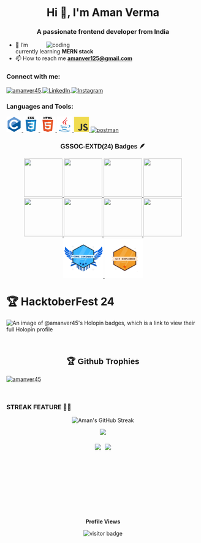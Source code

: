 <h1 align="center">Hi 👋, I'm Aman Verma</h1>
<h3 align="center">A passionate frontend developer from India</h3>

<img align="right" alt="coding" width="400" src="https://i.pinimg.com/originals/54/e3/7d/54e37d8074ebcde1d96c77d7b2a7f310.gif">

- 🌱 I’m currently learning **MERN stack**
- 📫 How to reach me **amanver125@gmail.com**

<h3 align="left">Connect with me:</h3>
<p align="left">
  <a href="https://twitter.com/amanver45" target="_blank">
    <img align="center" src="https://raw.githubusercontent.com/rahuldkjain/github-profile-readme-generator/master/src/images/icons/Social/twitter.svg" alt="amanver45" height="30" width="40" />
  </a>
  <a href="https://linkedin.com/in/aman-verma-47b626294" target="_blank">
    <img align="center" src="https://raw.githubusercontent.com/rahuldkjain/github-profile-readme-generator/master/src/images/icons/Social/linked-in-alt.svg" alt="LinkedIn" height="30" width="40" />
  </a>
  <a href="https://instagram.com/amanver045" target="_blank">
    <img align="center" src="https://raw.githubusercontent.com/rahuldkjain/github-profile-readme-generator/master/src/images/icons/Social/instagram.svg" alt="Instagram" height="30" width="40" />
  </a>
</p>

<h3 align="left">Languages and Tools:</h3>
<p align="left">
  <a href="https://www.cprogramming.com/" target="_blank" rel="noreferrer">
    <img src="https://raw.githubusercontent.com/devicons/devicon/master/icons/c/c-original.svg" alt="C" width="40" height="40" />
  </a>
  <a href="https://www.w3schools.com/css/" target="_blank" rel="noreferrer">
    <img src="https://raw.githubusercontent.com/devicons/devicon/master/icons/css3/css3-original-wordmark.svg" alt="CSS3" width="40" height="40" />
  </a>
  <a href="https://www.w3.org/html/" target="_blank" rel="noreferrer">
    <img src="https://raw.githubusercontent.com/devicons/devicon/master/icons/html5/html5-original-wordmark.svg" alt="HTML5" width="40" height="40" />
  </a>
  <a href="https://www.java.com" target="_blank" rel="noreferrer">
    <img src="https://raw.githubusercontent.com/devicons/devicon/master/icons/java/java-original.svg" alt="Java" width="40" height="40" />
  </a>
  <a href="https://developer.mozilla.org/en-US/docs/Web/JavaScript" target="_blank" rel="noreferrer">
    <img src="https://raw.githubusercontent.com/devicons/devicon/master/icons/javascript/javascript-original.svg" alt="JavaScript" width="40" height="40" />
  </a>
  <a href="https://postman.com" target="_blank" rel="noreferrer"> <img src="https://www.vectorlogo.zone/logos/getpostman/getpostman-icon.svg" alt="postman" width="40" height="40"/> </a>
</p>

<h3 align="center" style="font-family: 'Poppins', sans-serif;"> GSSOC-EXTD(24) Badges 🪶</h3>

  
<div style='display:flex; align-items:center; gap: 10px; flex-wrap: wrap;' align='center'>
  <a href="https://gssoc.girlscript.tech/leaderboard">
    <img src="https://gssoc.girlscript.tech/badges/postman.png?imwidth=96" width="100px" height="100px" />
    <img src="https://gssoc.girlscript.tech/badges/web3hack.png?imwidth=96" width="100px" height="100px" />
    <img src="https://gssoc.girlscript.tech/badges/1.png?imwidth=96" width="100px" height="100px" />
    <img src="https://gssoc.girlscript.tech/badges/2.png?imwidth=96" width="100px" height="100px" />
    <img src="https://gssoc.girlscript.tech/badges/3.png?imwidth=96" width="100px" height="100px" />
    <img src="https://gssoc.girlscript.tech/badges/4.png?imwidth=96" width="100px" height="100px" />
    <img src="https://gssoc.girlscript.tech/badges/5.png?imwidth=96" width="100px" height="100px" />
    <img src="https://gssoc.girlscript.tech/badges/6.png?imwidth=96" width="100px" height="100px" />
    <img src="https://raw.githubusercontent.com/GSSoC24/Contributor/refs/heads/main/assets/Code%20Luminary.png" width="105px" height="105px" />
    <img src="https://raw.githubusercontent.com/GSSoC24/Contributor/refs/heads/main/assets/Git%20Explorer.png" width="100px" height="100px" />
  </a>
</div>

# 🏆 HacktoberFest 24
![An image of @amanver45's Holopin badges, which is a link to view their full Holopin profile](https://holopin.me/amanver45)

<br>

<h2 align="center" style="font-family: 'Poppins', sans-serif;">🏆 Github Trophies</h2>
<p align="left"> <a href="https://github.com/ryo-ma/github-profile-trophy"><img src="https://github-profile-trophy.vercel.app/?username=amanver45&theme=radical" alt="amanver45" /></a> </p>

<br>
<!-- Streak feature -->
<h3>STREAK FEATURE 🚀🚀</h3>
<p align="center">
  <img src="https://github-readme-streak-stats.herokuapp.com/?user=amanver45&theme=dark&fire=FF5E5E&ring=FFB380&currStreakNum=FF5E5E" 
       alt="Aman's GitHub Streak" style="width: 50%; height: auto;" />
</p>


<div align="center">
  <!-- First image in one row -->
  <div style="margin-bottom: 20px;">
    <img height="180em" src="https://github-profile-summary-cards.vercel.app/api/cards/profile-details?username=amanver45&theme=github_dark" />
  </div>
  
  <!-- Two images in the same row -->
  <div style="display: flex; justify-content: center; gap: 10px;">
    <img height="180em" src="https://github-profile-summary-cards.vercel.app/api/cards/stats?username=amanver45&theme=github_dark"/>
    <img height="180em" src="https://github-profile-summary-cards.vercel.app/api/cards/productive-time?username=amanver45&theme=github_dark" />
  </div>
</div>
<p align="center"><b>Profile Views</b></p>
<p align="center"><img src="https://profile-counter.glitch.me/%7Bamanver4510%7D/count.svg" alt="visitor badge"/></p>
